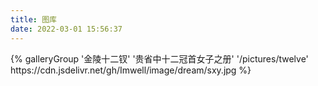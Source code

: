 ```yaml
---
title: 图库
date: 2022-03-01 15:56:37
---
```

<div class="gallery-group-main">
{% galleryGroup '金陵十二钗' '贵省中十二冠首女子之册' '/pictures/twelve' https://cdn.jsdelivr.net/gh/Imwell/image/dream/sxy.jpg %}
</div>
